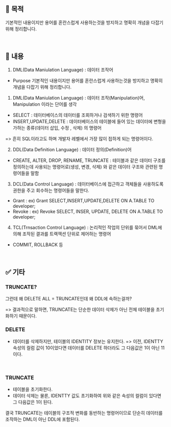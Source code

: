 

## 📌 목적

기본적인 내용이지만 용어를 혼란스럽게 사용하는것을 방지하고 명확히 개념을 다잡기 위해 정리합니다.

</br>

## 📌 내용

1. DML(Data Maniulation Language) : 데이터 조작어

* Purpose 
기본적인 내용이지만 용어를 혼란스럽게 사용하는것을 방지하고 명확히 개념을 다잡기 위해 정리합니다.

1. DML(Data Maniulation Language) : 데이터 조작(Manipulation)어, Manipulation 이라는 단어를 생각
- SELECT : 데이터베이스의 데이터를 조회하거나 검색하기 위한 명령어
- INSERT,UPDATE,DELETE : 데이터베이스의 테이블에 들어 있는 데이터에 변형을 가하는 종류(데이터 삽입, 수정 , 삭제) 의 명령어

=> 흔히 SQL이라고도 하며 개발자 레벨에서 가장 많이 접하게 되는 명령어이다.


2. DDL(Data Definition Language) : 데이터 정의(Definition)어
- CREATE, ALTER, DROP, RENAME, TRUNCATE : 테이블과 같은 데이터 구조를 정의하는데 사용되는 명령어로(생성, 변경, 삭제) 와 같은 
데이터 구조와 관련된 명령어들을 말함

3. DCL(Data Control Language) : 데이터베이스에 접근하고 객체들을 사용하도록 권한을 주고 회수하는 명령어들을 말한다.
- Grant
 : ex) Grant SELECT,INSERT,UPDATE,DELETE ON A.TABLE TO developer;
- Revoke
 : ex) Revoke SELECT, INSER, UPDATE, DELETE ON A.TABLE TO developer;

4. TCL(Trnsaction Control Language) : 논리적인 작업의 단위를 묶어서 DML에 의해 조작된 결과를 트랙잭션 단위로 제어하는 명령어
- COMMIT, ROLLBACK 등

</br>

## ✅  기타

###  TRUNCATE? 

그런데 왜 DELETE ALL = TRUNCATE인데 왜 DDL에 속하는걸까?

=> 결과적으로 말하면, TRUNCATE는 단순한 데이터 삭제가 아닌 전체 테이블을 초기화하기 때문이다.

### DELETE 

- 데이터를 삭제하지만, 테이블의 IDENTITY 정보는 유지한다.
=> 이전, IDENTTY 속성의 컬럼 값이 10이었다면 데이터를 DELETE 하더라도 그 다음값은 1이 아닌 11이다.

<br>

### TRUNCATE 

- 테이블을 초기화한다.
- 데이터 삭제는 물론, IDENTTY 값도 초기화하여 위와 같은 속성의 컬럼이 있다면 그 다음값은 1이 된다.

결국 TRUNCATE는 테이블의 구조적 변화를 동반하는 명령어이므로 단순히 데이터를 조작하는 DML이 아닌 DDL에 포함된다.

